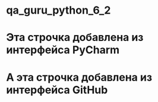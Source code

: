 # qa_guru_python_6_2

# Эта строчка добавлена из интерфейса PyCharm

# А эта строчка добавлена из интерфейса GitHub

